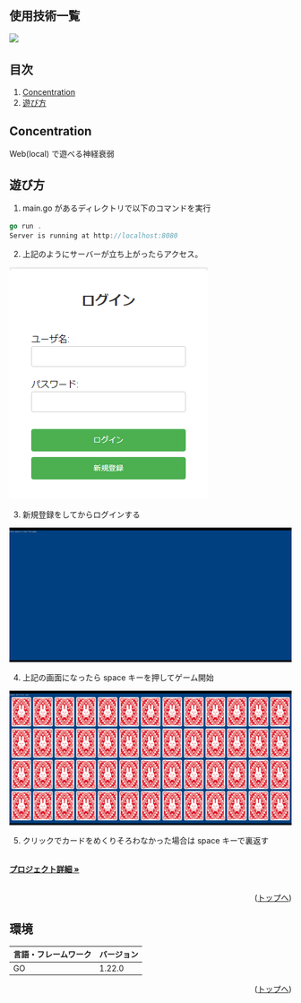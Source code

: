 <div id="top"></div>

## 使用技術一覧

<!-- シールド一覧 -->
<!-- 該当するプロジェクトの中から任意のものを選ぶ-->
<p style="display: inline">
  <!-- フロントエンドのフレームワーク一覧 -->
  <img src="https://img.shields.io/badge/-Go-000000.svg?logo=node.js&style=for-the-badge">
  
</p>

## 目次

1. [Concentration](#Concentration)
2. [遊び方](#遊び方)

<!-- プロジェクト名を記載 -->

## Concentration

Web(local) で遊べる神経衰弱

## 遊び方
1. main.go があるディレクトリで以下のコマンドを実行

```go
go run .
Server is running at http://localhost:8080
```
2. 上記のようにサーバーが立ち上がったらアクセス。

![alt text](image.png)

3. 新規登録をしてからログインする

![alt text](image-1.png)

4. 上記の画面になったら space キーを押してゲーム開始

![alt text](image-2.png)

5. クリックでカードをめくりそろわなかった場合は space キーで裏返す


  <p align="left">
    <br />
    <!-- プロジェクト詳細にBacklogのWikiのリンク -->
    <a href="Backlogのwikiリンク"><strong>プロジェクト詳細 »</strong></a>
    <br />
    <br />

<p align="right">(<a href="#top">トップへ</a>)</p>

## 環境

<!-- 言語、フレームワーク、ミドルウェア、インフラの一覧とバージョンを記載 -->

| 言語・フレームワーク  | バージョン |
| --------------------- | ---------- |
| GO                    | 1.22.0     |



<p align="right">(<a href="#top">トップへ</a>)</p>

